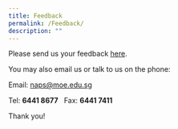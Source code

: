 ```yaml
---
title: Feedback
permalink: /Feedback/
description: ""
---
```

Please send us your feedback [here](https://forms.cwp.gov.sg/ngeeannpri/FormMRNJN).

  

You may also email us or talk to us on the phone:

  

Email: [naps@moe.edu.sg](mailto:naps@moe.edu.sg)

  

Tel: **6441 8677**   Fax: **6441 7411**

  

Thank you!